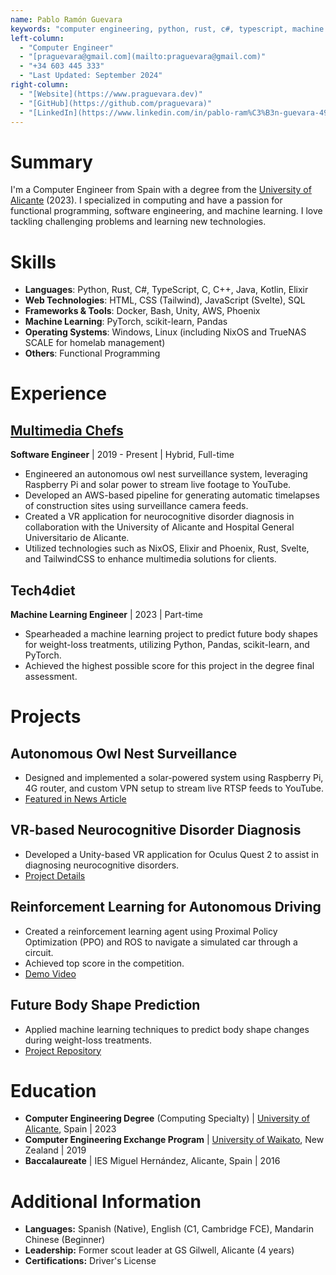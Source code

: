 ```yaml
---
name: Pablo Ramón Guevara
keywords: "computer engineering, python, rust, c#, typescript, machine learning, virtual reality, autonomous systems, web development, linux, windows, reinforcement learning"
left-column:
  - "Computer Engineer"
  - "[praguevara@gmail.com](mailto:praguevara@gmail.com)"
  - "+34 603 445 333"
  - "Last Updated: September 2024"
right-column:
  - "[Website](https://www.praguevara.dev)"
  - "[GitHub](https://github.com/praguevara)"
  - "[LinkedIn](https://www.linkedin.com/in/pablo-ram%C3%B3n-guevara-498283165/)"
---
```


# Summary

I'm a Computer Engineer from Spain with a degree from the [University of Alicante](https://www.ua.es/) (2023). I specialized in computing and have a passion for functional programming, software engineering, and machine learning. I love tackling challenging problems and learning new technologies.

# Skills

- **Languages**: Python, Rust, C#, TypeScript, C, C++, Java, Kotlin, Elixir
- **Web Technologies**: HTML, CSS (Tailwind), JavaScript (Svelte), SQL
- **Frameworks & Tools**: Docker, Bash, Unity, AWS, Phoenix
- **Machine Learning**: PyTorch, scikit-learn, Pandas
- **Operating Systems**: Windows, Linux (including NixOS and TrueNAS SCALE for homelab management)
- **Others**: Functional Programming

# Experience

## [Multimedia Chefs](https://www.multimediachefs.com)

**Software Engineer** | 2019 - Present | Hybrid, Full-time

- Engineered an autonomous owl nest surveillance system, leveraging Raspberry Pi and solar power to stream live footage to YouTube.
- Developed an AWS-based pipeline for generating automatic timelapses of construction sites using surveillance camera feeds.
- Created a VR application for neurocognitive disorder diagnosis in collaboration with the University of Alicante and Hospital General Universitario de Alicante.
- Utilized technologies such as NixOS, Elixir and Phoenix, Rust, Svelte, and TailwindCSS to enhance multimedia solutions for clients.

## Tech4diet

**Machine Learning Engineer** | 2023 | Part-time

- Spearheaded a machine learning project to predict future body shapes for weight-loss treatments, utilizing Python, Pandas, scikit-learn, and PyTorch.
- Achieved the highest possible score for this project in the degree final assessment.

# Projects

## Autonomous Owl Nest Surveillance

- Designed and implemented a solar-powered system using Raspberry Pi, 4G router, and custom VPN setup to stream live RTSP feeds to YouTube.
- [Featured in News Article](https://web.archive.org/web/20220401124435/https://cadenaser.com/2022/04/01/el-niu-dun-duc-als-secans-de-la-plana-de-lleida/)

## VR-based Neurocognitive Disorder Diagnosis

- Developed a Unity-based VR application for Oculus Quest 2 to assist in diagnosing neurocognitive disorders.
- [Project Details](https://www.simialab.com/projects/realidad-virtual-aplicada-a-transtornos-neurocognitivos)

## Reinforcement Learning for Autonomous Driving

- Created a reinforcement learning agent using Proximal Policy Optimization (PPO) and ROS to navigate a simulated car through a circuit.
- Achieved top score in the competition.
- [Demo Video](https://www.youtube.com/watch?v=u8DQiB4AqWo)

## Future Body Shape Prediction

- Applied machine learning techniques to predict body shape changes during weight-loss treatments.
- [Project Repository](http://hdl.handle.net/10045/136544)

# Education

- **Computer Engineering Degree** (Computing Specialty) | [University of Alicante](https://www.ua.es/), Spain | 2023
- **Computer Engineering Exchange Program** | [University of Waikato](https://www.waikato.ac.nz/), New Zealand | 2019
- **Baccalaureate** | IES Miguel Hernández, Alicante, Spain | 2016

# Additional Information

- **Languages:** Spanish (Native), English (C1, Cambridge FCE), Mandarin Chinese (Beginner)
- **Leadership:** Former scout leader at GS Gilwell, Alicante (4 years)
- **Certifications:** Driver's License

